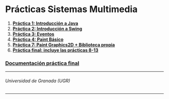 # Prácticas Sistemas Multimedia

1. **[Práctica 1: Introducción a Java](https://github.com/antoniovj1/sistemas_multimedia_ugr/tree/master/Practica1)**
2. **[Práctica 2: Introducción a Swing](https://github.com/antoniovj1/sistemas_multimedia_ugr/tree/master/Practica2)**
3. **[Práctica 3: Eventos](https://github.com/antoniovj1/sistemas_multimedia_ugr/tree/master/Practica3)**
4. **[Práctica 4: Paint Básico](https://github.com/antoniovj1/sistemas_multimedia_ugr/tree/master/Practica4)**
5. **[Práctica 7: Paint Graphics2D + Biblioteca propia](https://github.com/antoniovj1/sistemas_multimedia_ugr/tree/master/Practica7)**
6. **[Práctica final: incluye las prácticas 8-13 ](https://github.com/antoniovj1/sistemas_multimedia_ugr/tree/master/PRACTICA%20FINAL)**

### **[Documentación práctica final](./Documentacion/README.md)**
___
###### Universidad de Granada (UGR)
___
